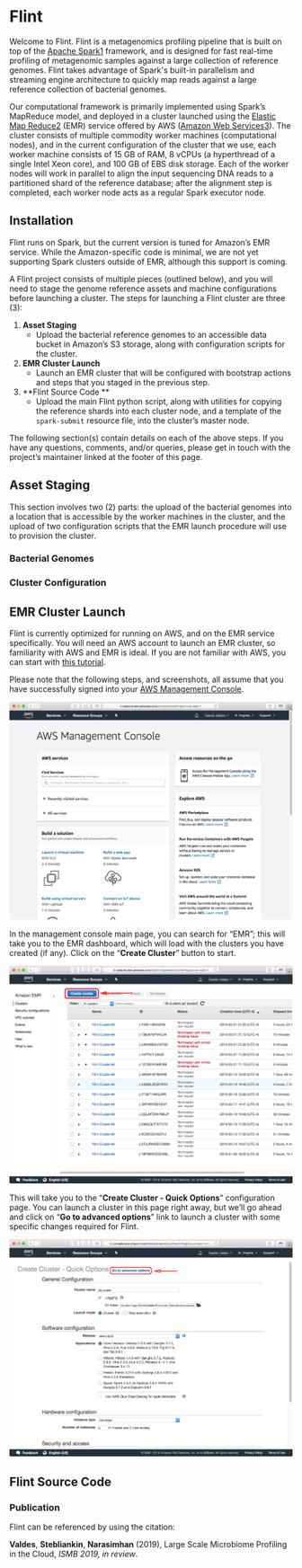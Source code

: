# Flint
Welcome to Flint. Flint is a metagenomics profiling pipeline that is built on top of the [Apache Spark]()[1]() framework, and is designed for fast real-time profiling of metagenomic samples against a large collection of reference genomes. Flint takes advantage of Spark's built-in parallelism and streaming engine architecture to quickly map reads against a large reference collection of bacterial genomes.

Our computational framework is primarily implemented using Spark’s MapReduce model, and deployed in a cluster launched using the [Elastic Map Reduce]()[2]() (EMR) service offered by AWS ([Amazon Web Services]()[3]()). The cluster consists of multiple commodity worker machines (computational nodes), and in the current configuration of the cluster that we use, each worker machine consists of 15 GB of RAM, 8 vCPUs (a hyperthread of a single Intel Xeon core), and 100 GB of EBS disk storage. Each of the worker nodes will work in parallel to align the input sequencing DNA reads to a partitioned shard of the reference database; after the alignment step is completed, each worker node acts as a regular Spark executor node.

## Installation
Flint runs on Spark, but the current version is tuned for Amazon’s EMR service. While the Amazon-specific code is minimal, we are not yet supporting Spark clusters outside of EMR, although this support is coming.

A Flint project consists of multiple pieces (outlined below), and you will need to stage the genome reference assets and machine configurations before launching a cluster. The steps for launching a Flint cluster are three (3):
1. **Asset Staging**
	- Upload the bacterial reference genomes to an accessible data bucket in Amazon’s S3 storage, along with configuration scripts for the cluster.
2. **EMR Cluster Launch**
	- Launch an EMR cluster that will be configured with bootstrap actions and steps that you staged in the previous step.
3. **Flint Source Code **
	- Upload the main Flint python script, along with utilities for copying the reference shards into each cluster node, and a template of the `spark-submit` resource file, into the cluster’s master node.

The following section(s) contain details on each of the above steps. If you have any questions, comments, and/or queries, please get in touch with the project’s maintainer linked at the footer of this page.

## Asset Staging
This section involves two (2) parts: the upload of the bacterial genomes into a location that is accessible by the worker machines in the cluster, and the upload of two configuration scripts that the EMR launch procedure will use to provision the cluster.

### Bacterial Genomes

### Cluster Configuration


## EMR Cluster Launch
Flint is currently optimized for running on AWS, and on the EMR service specifically. You will need an AWS account to launch an EMR cluster, so familiarity with AWS and EMR is ideal. If you are not familiar with AWS, you can start with [this tutorial][7]. 

Please note that the following steps, and screenshots, all assume that you have successfully signed into your [AWS Management Console][8].

![AWS Console][image-1]

In the management console main page, you can search for “EMR”; this will take you to the EMR dashboard, which will load with the clusters you have created (if any). Click on the “**Create Cluster**” button to start.

![EMR Dashboard][image-2]

This will take you to the “**Create Cluster - Quick Options**” configuration page. You can launch a cluster in this page right away, but we’ll go ahead and click on “**Go to advanced options**” link to launch a cluster with some specific changes required for Flint.

![Advanced Options][image-3]



## Flint Source Code


### Publication
Flint can be referenced by using the citation:

**Valdes**, **Stebliankin**, **Narasimhan** (2019), Large Scale Microbiome Profiling in the Cloud, _ISMB 2019, in review_.

[7]:	https://aws.amazon.com/getting-started/ "Getting Started with AWS"
[8]:	https://aws.amazon.com/console/ "AWS Management Console"

[image-1]:	images/aws-console.png "AWS Console"
[image-2]:	images/emr-1.png "EMR Dashboard"
[image-3]:	images/emr-2.png "Advanced Options"
